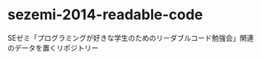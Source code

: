 sezemi-2014-readable-code
=========================

SEゼミ「プログラミングが好きな学生のためのリーダブルコード勉強会」関連のデータを置くリポジトリー
